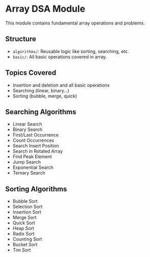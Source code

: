 # Array DSA Module

This module contains fundamental array operations and problems.

## Structure

- `algorithms/`: Reusable logic like sorting, searching, etc.
- `basic/`: All basic operations covered in array.

## Topics Covered

- Insertion and deletion and all basic operations
- Searching (linear, binary...)
- Sorting (bubble, merge, quick)

## Searching Algorithms

- Linear Search
- Binary Search
- First/Last Occurrence
- Count Occurrences
- Search Insert Position
- Search in Rotated Array
- Find Peak Element
- Jump Search
- Exponential Search
- Ternary Search

## Sorting Algorithms

- Bubble Sort
- Selection Sort
- Insertion Sort
- Merge Sort
- Quick Sort
- Heap Sort
- Radix Sort
- Counting Sort
- Bucket Sort
- Tim Sort
